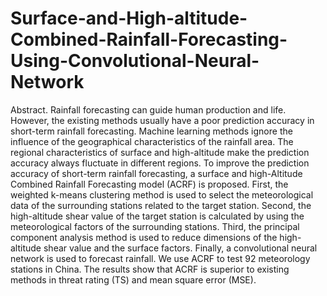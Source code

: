 # Surface-and-High-altitude-Combined-Rainfall-Forecasting-Using-Convolutional-Neural-Network
Abstract. 
Rainfall forecasting can guide human production and life. However, the existing methods usually have a poor prediction accuracy in short-term rainfall forecasting. Machine learning methods ignore the influence of the geographical characteristics of the rainfall area. The regional characteristics of surface and high-altitude make the prediction accuracy always fluctuate in different regions. To improve the prediction accuracy of short-term rainfall forecasting, a surface and high-Altitude Combined Rainfall Forecasting model (ACRF) is proposed. First, the weighted k-means clustering method is used to select the meteorological data of the surrounding stations related to the target station. Second, the high-altitude shear value of the target station is calculated by using the meteorological factors of the surrounding stations. Third, the principal component analysis method is used to reduce dimensions of the high-altitude shear value and the surface factors. Finally, a convolutional neural network is used to forecast rainfall. We use ACRF to test 92 meteorology stations in China. The results show that ACRF is superior to existing methods in threat rating (TS) and mean square error (MSE).

